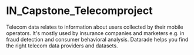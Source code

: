 # IN_Capstone_Telecomproject
Telecom data relates to information about users collected by their mobile operators. It's mostly used by insurance companies and marketers e.g. in fraud detection and consumer behavioral analysis. Datarade helps you find the right telecom data providers and datasets.
